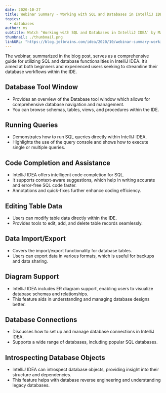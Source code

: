 ```yaml
---
date: 2020-10-27
title: Webinar Summary - Working with SQL and Databases in IntelliJ IDEA
topics:
  - databases
author: ms
subtitle: Watch ‘Working with SQL and Databases in IntelliJ IDEA’ by Maksim Sobolevskiy, Product Marketing Manager for Database Tools at JetBrains.
thumbnail: ./thumbnail.png
linkURL: "https://blog.jetbrains.com/idea/2020/10/webinar-summary-working-with-sql-and-databases-in-intellij-idea/"
---
```


The webinar, summarized in the blog post, serves as a comprehensive guide for utilizing SQL and database functionalities in IntelliJ IDEA. It’s aimed at both beginners and experienced users seeking to streamline their database workflows within the IDE.

## Database Tool Window

- Provides an overview of the Database tool window which allows for comprehensive database navigation and management.
- You can browse schemas, tables, views, and procedures within the IDE.

## Running Queries

- Demonstrates how to run SQL queries directly within IntelliJ IDEA.
- Highlights the use of the query console and shows how to execute single or multiple queries.

## Code Completion and Assistance

- IntelliJ IDEA offers intelligent code completion for SQL.
- It supports context-aware suggestions, which help in writing accurate and error-free SQL code faster.
- Annotations and quick-fixes further enhance coding efficiency.

## Editing Table Data

- Users can modify table data directly within the IDE.
- Provides tools to edit, add, and delete table records seamlessly.

## Data Import/Export

- Covers the import/export functionality for database tables.
- Users can export data in various formats, which is useful for backups and data sharing.

## Diagram Support

- IntelliJ IDEA includes ER diagram support, enabling users to visualize database schemas and relationships.
- This feature aids in understanding and managing database designs better.

## Database Connections

- Discusses how to set up and manage database connections in IntelliJ IDEA.
- Supports a wide range of databases, including popular SQL databases.

## Introspecting Database Objects

- IntelliJ IDEA can introspect database objects, providing insight into their structure and dependencies.
- This feature helps with database reverse engineering and understanding legacy databases.
